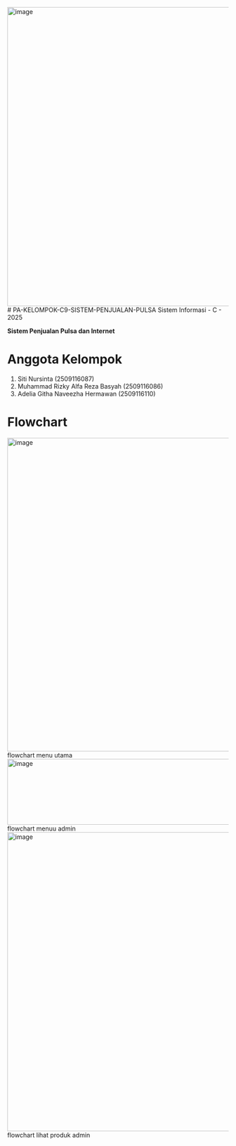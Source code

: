 <img width="833" height="681" alt="image" src="https://github.com/user-attachments/assets/204f3f05-658b-434c-80d2-4cad1835799e" /># PA-KELOMPOK-C9-SISTEM-PENJUALAN-PULSA
Sistem Informasi - C - 2025

**Sistem Penjualan Pulsa dan Internet**

# Anggota Kelompok
1. Siti Nursinta (2509116087)
2. Muhammad Rizky Alfa Reza Basyah (2509116086)
3. Adelia Githa Naveezha Hermawan (2509116110)

# Flowchart
<img width="833" height="714" alt="image" src="https://github.com/user-attachments/assets/69e38038-cda1-4330-aa27-599904345ee4" />
flowchart menu utama
<img width="833" height="150" alt="image" src="https://github.com/user-attachments/assets/c532ef85-16c9-4f43-81e7-e4d5044d7dcf" />
flowchart menuu admin
<img width="833" height="681" alt="image" src="https://github.com/user-attachments/assets/00900d5e-43ef-4af8-ae6d-b737d26bb237" />
flowchart lihat produk admin






